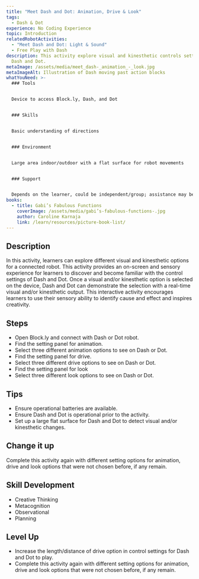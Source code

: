 ```yaml
---
title: "Meet Dash and Dot: Animation, Drive & Look"
tags:
  - Dash & Dot
experience: No Coding Experience
topic: Introduction
relatedRobotActivities:
  - "Meet Dash and Dot: Light & Sound"
  - Free Play with Dash
description: This activity explore visual and kinesthetic controls settings for
  Dash and Dot.
metaImage: /assets/media/meet_dash-_animation_-_look.jpg
metaImageAlt: Illustration of Dash moving past action blocks
whatYouNeed: >-
  ### Tools


  Device to access Block.ly, Dash, and Dot


  ### Skills


  Basic understanding of directions


  ### Environment


  Large area indoor/outdoor with a flat surface for robot movements


  ### Support


  Depends on the learner, could be independent/group; assistance may be required to guide or facilitate
books:
  - title: Gabi’s Fabulous Functions
    coverImage: /assets/media/gabi’s-fabulous-functions-.jpg
    author: Caroline Karnaja
    link: /learn/resources/picture-book-list/
---
```

## Description

In this activity, learners can explore different visual and kinesthetic options for a connected robot. This activity provides an on-screen and sensory experience for learners to discover and become familiar with the control settings of Dash and Dot. Once a visual and/or kinesthetic option is selected on the device, Dash and Dot can demonstrate the selection with a real-time visual and/or kinesthetic output. This interactive activity encourages learners to use their sensory ability to identify cause and effect and inspires creativity.

## Steps

* Open Block.ly and connect with Dash or Dot robot.
* Find the setting panel for animation.
* Select three different animation options to see on Dash or Dot.
* Find the setting panel for drive.
* Select three different drive options to see on Dash or Dot.
* Find the setting panel for look
* Select three different look options to see on Dash or Dot.

## Tips

* Ensure operational batteries are available.
* Ensure Dash and Dot is operational prior to the activity.
* Set up a large flat surface for Dash and Dot to detect visual and/or kinesthetic changes.

## Change it up 

Complete this activity again with different setting options for animation, drive and look options that were not chosen before, if any remain.

## Skill Development

* Creative Thinking
* Metacognition
* Observational
* Planning

## Level Up

* Increase the length/distance of drive option in control settings for Dash and Dot to play.
* Complete this activity again with different setting options for animation, drive and look options that were not chosen before, if any remain.